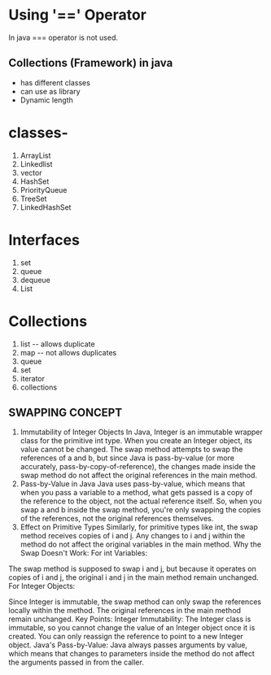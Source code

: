 # Using '==' Operator 
In java === operator is not used.
## Collections (Framework) in java
* has different classes 
* can use as library
* Dynamic length

# classes-
1. ArrayList
2. Linkedlist
3. vector
4. HashSet
5. PriorityQueue
6. TreeSet
7. LinkedHashSet
# Interfaces
1. set
2. queue
3. dequeue
4. List

# Collections
1. list -- allows duplicate
2. map -- not allows duplicates
3. queue
4. set 
5. iterator 
6. collections
## SWAPPING CONCEPT 
1. Immutability of Integer Objects
   In Java, Integer is an immutable wrapper class for the primitive int type. When you create an Integer object, its value cannot be changed. The swap method attempts to swap the references of a and b, but since Java is pass-by-value (or more accurately, pass-by-copy-of-reference), the changes made inside the swap method do not affect the original references in the main method.
2. Pass-by-Value in Java
   Java uses pass-by-value, which means that when you pass a variable to a method, what gets passed is a copy of the reference to the object, not the actual reference itself. So, when you swap a and b inside the swap method, you're only swapping the copies of the references, not the original references themselves.
3. Effect on Primitive Types
   Similarly, for primitive types like int, the swap method receives copies of i and j. Any changes to i and j within the method do not affect the original variables in the main method.
   Why the Swap Doesn't Work:
   For int Variables:

The swap method is supposed to swap i and j, but because it operates on copies of i and j, the original i and j in the main method remain unchanged.
For Integer Objects:

Since Integer is immutable, the swap method can only swap the references locally within the method. The original references in the main method remain unchanged.
Key Points:
Integer Immutability: The Integer class is immutable, so you cannot change the value of an Integer object once it is created. You can only reassign the reference to point to a new Integer object.
Java's Pass-by-Value: Java always passes arguments by value, which means that changes to parameters inside the method do not affect the arguments passed in from the caller.